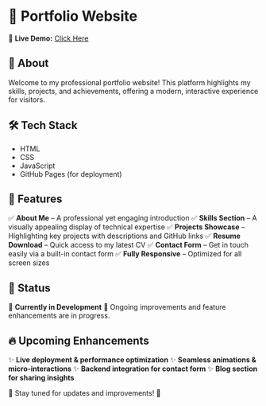# 📑 Portfolio Website

🚀 **Live Demo:** [Click Here](#)

## 📌 About
Welcome to my professional portfolio website! This platform highlights my skills, projects, and achievements, offering a modern, interactive experience for visitors.

## 🛠 Tech Stack
- HTML
- CSS
- JavaScript
- GitHub Pages (for deployment)

## 🌟 Features
✅ **About Me** – A professional yet engaging introduction
✅ **Skills Section** – A visually appealing display of technical expertise
✅ **Projects Showcase** – Highlighting key projects with descriptions and GitHub links
✅ **Resume Download** – Quick access to my latest CV
✅ **Contact Form** – Get in touch easily via a built-in contact form
✅ **Fully Responsive** – Optimized for all screen sizes

## 🔧 Status
🚧 **Currently in Development** 🚧
Ongoing improvements and feature enhancements are in progress.

## 🔥 Upcoming Enhancements
✨ **Live deployment & performance optimization**
✨ **Seamless animations & micro-interactions**
✨ **Backend integration for contact form**
✨ **Blog section for sharing insights**

🔗 Stay tuned for updates and improvements! 🚀
